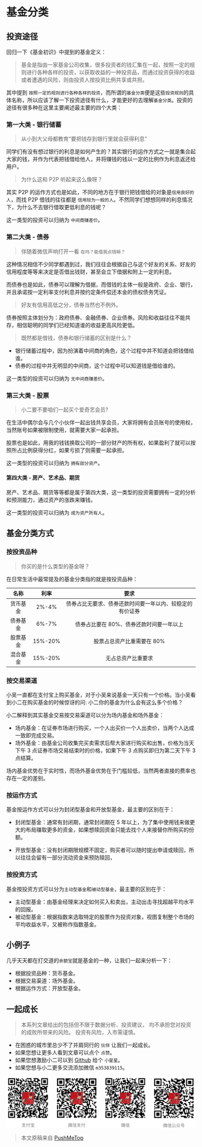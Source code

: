 # 基金分类

## 投资途径

回归一下《基金初识》中提到的基金定义：

> 基金是指由一家基金公司收集，很多投资者的钱汇集在一起，按照一定的规则进行各种各样的投资，以获取收益的一种投资品，而通过投资获得的收益或者遭遇的风险，则由投资人按投资比例共享或共担。

其中提到 `按照一定的规则进行各种各样的投资`，而所谓的`基金分类`便是这些`投资规则`的具体名称，所以应该了解一下投资途径有什么，才能更好的去理解`基金分类`。投资的途径有很多种在这里主要阐述最主要的四个大类：

### 第一大类 - 银行储蓄

> 从小到大父母都教育“要把钱存到银行里就会获得利息”

同学们有没有想过银行的利息是如何产生的？其实银行的运作方式之一就是集合起大家的钱，并作为代表把钱借给他人，并将赚钱的钱以一定的比例作为利息返还给用户。

> 为什么这和 P2P 听起来这么像呀？

其实 P2P 的运作方式也是如此，不同的地方在于银行把钱借给的对象是`信用良好的人`，而找 P2P 借钱的往往都是 `信用较为一般的人`。不然同学们想想同样的利息情况下，为什么不去银行借取更低利息的钱呢？

这一类型的投资可以归纳为 `中间商赚差价`。

### 第二大类 - 债券

> 伴随着微信声响打开一看 `在吗？能借我点钱嘛？`

这种情况相信不少同学都遇到过，我们往往会根据自己与这个好友的关系、好友的信用程度等等来决定是否借出钱财，甚至会立下借据和附上一定的利息。

而债券也是如此，债券可以理解为借据，而借钱的主体一般是政府、企业、银行，并且承诺按一定利率支付利息并按约定条件偿还本金的债权债务凭证。

> 好友有信用高低之分，债券当然也不例外。

债券按照主体划分为：政府债券、金融债券、企业债券。风险和收益往往不能共存，相信聪明的同学们已经知道谁的收益更高风险更低。

> 既然都是借钱，债券和银行储蓄的区别是什么？

- 银行储蓄过程中，因为扮演着中间商的角色，这个过程中并不知道会把钱借给谁。
- 债券的过程中并无明显的中间商，这个过程中可以知道钱是借给谁的。

这一类型的投资可以归纳为 `无中间商赚差价`。

### 第三大类 - 股票

> 小二要不要咱们一起买个爱奇艺会员?

在生活中偶尔会与几个小伙伴一起出钱共享会员，大家将拥有会员账号的使用权，当然账号如果被限制使用，就需要大家一起承担。

股票也是如此，用我的钱钱换取公司的一部分财产的所有权，如果盈利了就可以按照所占比例获得分红，如果亏损了则需要一起承担。

这一类型的投资可以归纳为 `拥有部分资产`。

#### 第四大类 - 房产、艺术品、期货

房产、艺术品、期货等等都是属于第四大类，这一类型的投资需要拥有一定的分析和预测能力，通过资产的涨跌来赚钱。

这一类型的投资可以归纳为 `成为资产所有人`。

## 基金分类方式

### 按投资品种

> 你买的是什么类型的基金呀？

在日常生活中最常提及的基金分类指的就是按投资品种：

|   名称   |  利率   |                           要求                           |
| :------: | :-----: | :------------------------------------------------------: |
| 货币基金 |  2%-4%  | 债券占比无要求、债券还款时间要一年以内、较稳定的有价证券 |
| 债券基金 |  6%-7%  |         债券占比要在 80%、债券还款时间要一年以上         |
| 股票基金 | 15%-20% |                股票占总资产比重需要在 80%                |
| 混合基金 | 15%-20% |                    无占总资产比重要求                    |

### 按交易渠道

小吴一直都在支付宝上购买基金，对于小吴来说基金一天只有一个价格。当小吴看到小二在购买基金的时候惊讶的问: 小二你的基金为什么会有这么多个价格？

小二解释到其实基金交易按交易渠道可以分为场内基金和场外基金：

- 场内基金：在证券市场进行购买，一个人出买价一个人出卖价，当两个人达成一致即完成交易。
- 场外基金：由基金公司收集完买卖需求后帮大家进行购买和出售，价格为当天下午 3 点证券市场交易结束时的价格，如果下午 3 点购买即归为第二天下午 3 点结算。

场内基金优势在于实时性，而场外基金优势在于门槛较低，当然两者直接的费率也存在一定的差别。

### 按运作方式

基金按运作方式可以分为封闭型基金和开放型基金，最主要的区别在于：

- 封闭型基金：通常有封闭期，通常封闭期在 5 年以上，为了集中使用钱来做更大的布局赚取更多的资金，如果想赎回资金只能去找个人来接替你所购买的份额。

- 开放型基金：没有封闭期限规模不固定，购买者可以随时提出申请或赎回，所以往往会留有一部分流动资金来预防赎回，

### 按投资方式

基金按投资方式可以分为`主动型基金`和`被动型基金`，最主要的区别在于：

- 主动型基金：由基金经理来决定如何买入和卖出，主动出击寻找超越平均水平的回报。
- 被动型基金：根据指数来选取特定的股票作为投资对象，视图复制整个市场的平均收益水平，又被称作指数基金。

## 小例子

几乎天天都在打交道的`余额宝`就是基金的一种，让我们一起来分析一下：

- 根据投资品种：货币基金。
- 根据交易渠道：场外基金。
- 根据运作方式：开放型基金。

## 一起成长

> 本系列文章给出的包括但不限于数据分析、投资建议，
> 均不承担您对投资的成败所带来的风险。
> 投资有风险，入市需谨慎。

- 在困惑的城市里总少不了并肩同行的 `伙伴` 让我们一起成长。
- 如果您想让更多人看到文章可以点个 `点赞`。
- 如果您想激励小二可以到 [Github](https://github.com/pushmetop/personal-financial-planning) 给个 `小星星`。
- 如果您想与小二更多交流添加微信 `m353839115`。

![捐助与联系](https://raw.githubusercontent.com/pushmetop/resource/master/donate/donate.png)

> 本文原稿来自 [PushMeTop](https://github.com/pushmetop)
